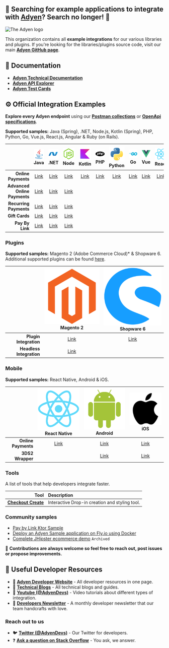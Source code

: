 ## 👋 Searching for example applications to integrate with [Adyen](https://www.adyen.com/)? Search no longer! 👋

<!-- ![The Adyen Logo](https://github.com/adyen-examples/.github/raw/main/images/logo.png) -->

<img src="https://github.com/adyen-examples/.github/raw/main/images/logo.png" height="100" alt="The Adyen logo">

This organization contains all **example integrations** for our various libraries and plugins. If you're looking for the libraries/plugins source code, visit our main [**Adyen GitHub page**](https://github.com/adyen).

## 📜 Documentation
* [**Adyen Technical Documentation**](https://docs.adyen.com/)
* [**Adyen API Explorer**](https://docs.adyen.com/api-explorer/)
* [**Adyen Test Cards**](https://docs.adyen.com/development-resources/test-cards/test-card-numbers/)


## ⚙ Official Integration Examples
**Explore every Adyen endpoint** using our [**Postman collections**](https://www.postman.com/adyendev/workspace/adyen-apis/overview) or [**OpenApi specifications**](https://github.com/Adyen/adyen-openapi).

**Supported samples:** Java (Spring), .NET, Node.js, Kotlin (Spring), PHP, Python, Go, Vue.js, React.js, Angular & Ruby (on Rails).

|                              |[![Java (Spring)](https://raw.githubusercontent.com/devicons/devicon/1119b9f84c0290e0f0b38982099a2bd027a48bf1/icons/java/java-original.svg)](https://github.com/adyen-examples/adyen-java-spring-online-payments) Java  | [![.NET](https://raw.githubusercontent.com/devicons/devicon/1119b9f84c0290e0f0b38982099a2bd027a48bf1/icons/dot-net/dot-net-original.svg)](https://github.com/adyen-examples/adyen-dotnet-online-payments) .NET | [![Node.js](https://raw.githubusercontent.com/devicons/devicon/1119b9f84c0290e0f0b38982099a2bd027a48bf1/icons/nodejs/nodejs-original.svg)](https://github.com/adyen-examples/adyen-node-online-payments) Node | [![Kotlin Spring](https://raw.githubusercontent.com/devicons/devicon/1119b9f84c0290e0f0b38982099a2bd027a48bf1/icons/kotlin/kotlin-original.svg)](https://github.com/adyen-examples/adyen-kotlin-spring-online-payments) Kotlin | [![PHP (Laravel)](https://raw.githubusercontent.com/devicons/devicon/1119b9f84c0290e0f0b38982099a2bd027a48bf1/icons/php/php-plain.svg)](https://github.com/adyen-examples/adyen-php-online-payments) PHP  | [![Python](https://raw.githubusercontent.com/devicons/devicon/1119b9f84c0290e0f0b38982099a2bd027a48bf1/icons/python/python-original.svg)](https://github.com/adyen-examples/adyen-python-online-payments) Python | [![Go](https://raw.githubusercontent.com/devicons/devicon/1119b9f84c0290e0f0b38982099a2bd027a48bf1/icons/go/go-original-wordmark.svg)](https://github.com/adyen-examples/adyen-golang-online-payments) Go | [![Vue.js](https://raw.githubusercontent.com/devicons/devicon/1119b9f84c0290e0f0b38982099a2bd027a48bf1/icons/vuejs/vuejs-original.svg)](https://github.com/adyen-examples/adyen-vue-online-payments) Vue | [![React](https://raw.githubusercontent.com/devicons/devicon/1119b9f84c0290e0f0b38982099a2bd027a48bf1/icons/react/react-original.svg)](https://github.com/adyen-examples/adyen-react-online-payments) React | [![Angular](https://raw.githubusercontent.com/devicons/devicon/1119b9f84c0290e0f0b38982099a2bd027a48bf1/icons/angularjs/angularjs-original.svg)](https://github.com/adyen-examples/adyen-angular-online-payments) Angular | [![Ruby (Rails)](https://raw.githubusercontent.com/devicons/devicon/1119b9f84c0290e0f0b38982099a2bd027a48bf1/icons/rails/rails-plain.svg)](https://github.com/adyen-examples/adyen-rails-online-payments) Ruby |
|-----------------------------:|:----------------------------------------------------------------------------------------------------------------------------------------------------------------------------------------------------------------------:|:--------------------------------------------------------------------------------------------------------------------------------------------------------------------------------------------------------------:|:-------------------------------------------------------------------------------------------------------------------------------------------------------------------------------------------------------------:|:------------------------------------------------------------------------------------------------------------------------------------------------------------------------------------------------------------------------------:|:---------------------------------------------------------------------------------------------------------------------------------------------------------------------------------------------------------:|:----------------------------------------------------------------------------------------------------------------------------------------------------------------------------------------------------------------:|:---------------------------------------------------------------------------------------------------------------------------------------------------------------------------------------------------------:|:--------------------------------------------------------------------------------------------------------------------------------------------------------------------------------------------------------:|:-----------------------------------------------------------------------------------------------------------------------------------------------------------------------------------------------------------:|:-------------------------------------------------------------------------------------------------------------------------------------------------------------------------------------------------------------------------:|:--------------------------------------------------------------------------------------------------------------------------------------------------------------------------------------------------------------:|
|          **Online Payments** |                                                         [Link](https://github.com/adyen-examples/adyen-java-spring-online-payments/tree/main/checkout-example)                                                         |                                                       [Link](https://github.com/adyen-examples/adyen-dotnet-online-payments/tree/main/checkout-example)                                                        |                                                        [Link](https://github.com/adyen-examples/adyen-node-online-payments/tree/main/checkout-example)                                                        |                                                                         [Link](https://github.com/adyen-examples/adyen-kotlin-spring-online-payments)                                                                          |                                                                    [Link](https://github.com/adyen-examples/adyen-php-online-payments)                                                                    |                                                                      [Link](https://github.com/adyen-examples/adyen-python-online-payments)                                                                      |                                                                  [Link](https://github.com/adyen-examples/adyen-golang-online-payments)                                                                   |                                                                   [Link](https://github.com/adyen-examples/adyen-vue-online-payments)                                                                    |                                                                    [Link](https://github.com/adyen-examples/adyen-react-online-payments)                                                                    |                                                                          [Link](https://github.com/adyen-examples/adyen-angular-online-payments)                                                                          |                                                                     [Link](https://github.com/adyen-examples/adyen-rails-online-payments)                                                                      | 
| **Advanced Online Payments** |                                                    [Link](https://github.com/adyen-examples/adyen-java-spring-online-payments/tree/main/checkout-example-advanced)                                                     |                                                   [Link](https://github.com/adyen-examples/adyen-dotnet-online-payments/tree/main/checkout-example-advanced)                                                   |                                                   [Link](https://github.com/adyen-examples/adyen-node-online-payments/tree/main/checkout-example-advanced)                                                    | 
|       **Recurring Payments** |                                                       [Link](https://github.com/adyen-examples/adyen-java-spring-online-payments/tree/main/subscription-example)                                                       |                                                     [Link](https://github.com/adyen-examples/adyen-dotnet-online-payments/tree/main/subscription-example)                                                      |                                                      [Link](https://github.com/adyen-examples/adyen-node-online-payments/tree/main/subscription-example)                                                      | 
|               **Gift Cards** |                                                         [Link](https://github.com/adyen-examples/adyen-java-spring-online-payments/tree/main/giftcard-example)                                                         |                                                       [Link](https://github.com/adyen-examples/adyen-dotnet-online-payments/tree/main/giftcard-example)                                                        |                                                        [Link](https://github.com/adyen-examples/adyen-node-online-payments/tree/main/giftcard-example)                                                        |
|              **Pay By Link** |                                                        [Link](https://github.com/adyen-examples/adyen-java-spring-online-payments/tree/main/paybylink-example)                                                         |                                                       [Link](https://github.com/adyen-examples/adyen-dotnet-online-payments/tree/main/paybylink-example)                                                       |                                                       [Link](https://github.com/adyen-examples/adyen-node-online-payments/tree/main/paybylink-example)                                                        |

### Plugins
**Supported samples:** Magento 2 (Adobe Commerce Cloud)* & Shopware 6. Additional supported plugins can be found [here](https://github.com/adyen#plugins).

|                          | [![Magento 2](https://raw.githubusercontent.com/devicons/devicon/1119b9f84c0290e0f0b38982099a2bd027a48bf1/icons/magento/magento-original.svg)](https://github.com/adyen-examples/adyen-magento-plugin-demo) Magento 2 | [![Shopware 6](https://raw.githubusercontent.com/devicons/devicon/1119b9f84c0290e0f0b38982099a2bd027a48bf1/icons/shopware/shopware-original.svg)](https://github.com/adyen-examples/adyen-shopware-plugin-demo)  Shopware 6 |
|-------------------------:|:---------------------------------------------------------------------------------------------------------------------------------------------------------------------------------------------------------------------:|:---------------------------------------------------------------------------------------------------------------------------------------------------------------------------------------------------------------------------:|
|   **Plugin Integration** |                                                                          [Link](https://github.com/adyen-examples/adyen-magento-plugin-demo)                                                                          |                                                                            [Link](https://github.com/adyen-examples/adyen-shopware-plugin-demo)                                                                             |  
| **Headless Integration** |                                                                            [Link](https://github.com/adyen-examples/magento-headless-demo)                                                                            |                                                                                                                                                                                                                             | 

### Mobile
**Supported samples:** React Native, Android & iOS.

|                      | [![React Native](https://raw.githubusercontent.com/devicons/devicon/1119b9f84c0290e0f0b38982099a2bd027a48bf1/icons/react/react-original.svg)](https://github.com/Adyen/adyen-react-native) React Native |  [![Android](https://raw.githubusercontent.com/devicons/devicon/1119b9f84c0290e0f0b38982099a2bd027a48bf1/icons/android/android-plain.svg)](https://github.com/Adyen/adyen-android) Android   | [![iOS](https://raw.githubusercontent.com/devicons/devicon/1119b9f84c0290e0f0b38982099a2bd027a48bf1/icons/apple/apple-original.svg)](https://github.com/Adyen/adyen-ios) iOS |
|---------------------:|:-------------------------------------------------------------------------------------------------------------------------------------------------------------------------------------------------------:|:--------------------------------------------------------------------------------------------------------------------------------------------------------------------------------------------:|:----------------------------------------------------------------------------------------------------------------------------------------------------------------------------:|
|  **Online Payments** |                                                                [Link](https://github.com/Adyen/adyen-react-native/tree/develop/example)                                                                 |                                               [Link](https://github.com/adyen-examples/adyen-android-online-payments)                                                                        |                                                         [Link](https://github.com/Adyen/adyen-ios/tree/develop/Demo)                                                         |  
|     **3DS2 Wrapper** |                                                                                                                                                                                                         |                                                                     [Link](https://github.com/Adyen/adyen-3ds2-android)                                                                      |                                                               [Link](https://github.com/Adyen/adyen-3ds2-ios)                                                                | 


### Tools
A list of tools that help developers integrate faster.

|                                                                     Tool | Description                                     |
|-------------------------------------------------------------------------:|:------------------------------------------------|
| [**Checkout Create**](https://github.com/adyen-examples/checkoutCreate/) | Interactive Drop-in creation and styling tool.  |

### Community samples
* [Pay by Link Ktor Sample](https://github.com/jlengrand/pay-by-link-sample-kotlin)
* [Deploy an Adyen Sample application on Fly.io using Docker](https://github.com/gcatanese/adyen-java-spring-online-payments-fly)
* [Complete JHipster ecommerce demo](https://github.com/adyen-examples/adyen-java-react-ecommerce-example) `Archived`

🌈 **Contributions are always welcome so feel free to reach out, post issues or propose improvements.**


## 📖 Useful Developer Resources
* 💚 [**Adyen Developer Website**](https://developers.adyen.com) - All developer resources in one page.
* 📝 [**Technical Blogs**](https://adyen.medium.com/) - All technical blogs and guides.
* 🎥 [**Youtube (@AdyenDevs)**](https://www.youtube.com/@adyendevs) - Video tutorials about different types of integration.
* 📰 [**Developers Newsletter**](https://www.adyen.com/newsletter/developers) - A monthly developer newsletter that our team handcrafts with love.

### Reach out to us
- 🐦 [**Twitter (@AdyenDevs)**](https://twitter.com/AdyenDevs) - Our Twitter for developers.
- ❓ [**Ask a question on Stack Overflow**](https://stackoverflow.com/questions/tagged/adyen) - You ask, we answer.
